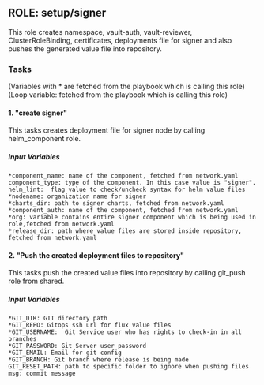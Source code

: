 ## ROLE: setup/signer
This role creates namespace, vault-auth, vault-reviewer, ClusterRoleBinding, certificates, deployments file for signer and also pushes the generated value file into repository.

### Tasks
(Variables with * are fetched from the playbook which is calling this role)
(Loop variable: fetched from the playbook which is calling this role)
#### 1. "create signer"
This tasks creates deployment file for signer node by calling helm_component role.
##### Input Variables

    *component_name: name of the component, fetched from network.yaml
    component_type: type of the component. In this case value is "signer".
    helm_lint:  flag value to check/uncheck syntax for helm value files
    *nodename: organization name for signer
    *charts_dir: path to signer charts, fetched from network.yaml
    *component_auth: name of the component, fetched from network.yaml
    *org: variable contains entire signer component which is being used in role,fetched from network.yaml
    *release_dir: path where value files are stored inside repository, fetched from network.yaml

#### 2. "Push the created deployment files to repository"
This tasks push the created value files into repository by calling git_push role from shared.
##### Input Variables

    *GIT_DIR: GIT directory path
    *GIT_REPO: Gitops ssh url for flux value files
    *GIT_USERNAME:  Git Service user who has rights to check-in in all branches
    *GIT_PASSWORD: Git Server user password
    *GIT_EMAIL: Email for git config
    *GIT_BRANCH: Git branch where release is being made
    GIT_RESET_PATH: path to specific folder to ignore when pushing files
    msg: commit message
